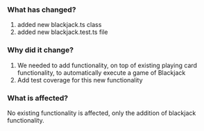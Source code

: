 ### What has changed?
1. added new blackjack.ts class
2. added new blackjack.test.ts file

### Why did it change?
1. We needed to add functionality, on top of existing playing card functionality, to automatically execute a game of Blackjack
2. Add test coverage for this new functionality

### What is affected?

No existing functionality is affected, only the addition of blackjack functionality.
